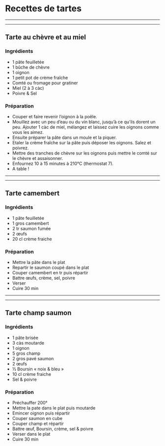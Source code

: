 # Recettes de tartes

___
___

## Tarte au chèvre et au miel

### Ingrédients

* 1 pâte feuilletée
* 1 bûche de chèvre
* 1 oignon
* 1 petit pot de crème fraîche
* Comté ou fromage pour gratiner
* Miel (2 à 3 càc)
* Poivre & Sel

### Préparation

* Couper et faire revenir l’oignon à la poêle.
* Mouillez avec un peu d’eau ou du vin blanc, jusqu’à ce qu’ils dorent un peu. Ajouter 1 càc de miel, mélangez et laissez cuire les oignons comme vous les aimez.
* Ensuite préparer la pâte dans un moule et la piquer.
* Etaler la crème fraîche sur la pâte puis déposer les oignons. Salez et poivrez.
* Mettre des tranches de chèvre sur les oignons puis mettre le comté sur le chèvre et assaisonner.
* Enfournez 10 à 15 minutes à 210°C (thermostat 7).
* A table !

___
___

## Tarte camembert

### Ingrédients

* 1 pâte feuilletée
* 1 gros camembert
* 2 tr saumon fumée
* 2 œufs
* 20 cl crème fraiche

### Préparation

* Mettre la pâte dans le plat
* Repartir le saumon coupé dans le plat
* Couper camembert en tr puis répartir
* Battre œufs, crème, sel, poivre
* Verser
* Cuire 30 min

___
___

## Tarte champ saumon

### Ingrédients

* 1 pâte brisée
* 3 càs moutarde
* 1 oignon
* 5 gros champ
* 2 gros pavé saumon
* 2 œufs
* ½ Boursin « noix & bleu »
* 10 cl crème fraiche
* Sel & poivre

### Préparation

* Préchauffer 200°
* Mettre la pate dans le plat puis moutarde
* Emincer oignon puis répartir
* Couper saumon en cube 
* Couper champ et répartir
* Battre œuf, Boursin, crème, sel & poivre
* Verser dans le plat
* Cuire 30 min
